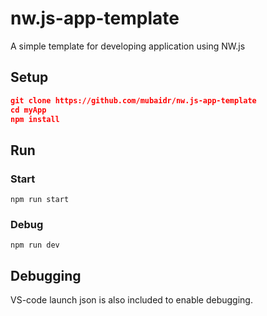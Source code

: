 # nw.js-app-template

A simple template for developing application using NW.js

## Setup

```json
git clone https://github.com/mubaidr/nw.js-app-template
cd myApp
npm install
```

## Run

### Start

`npm run start`

### Debug

`npm run dev`

## Debugging

VS-code launch json is also included to enable debugging.
